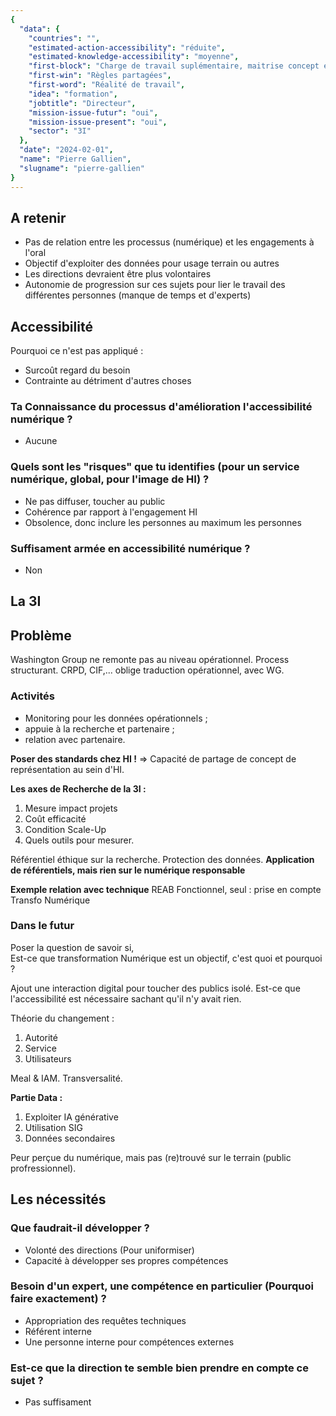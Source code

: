 ```yaml
---
{
  "data": {
    "countries": "",
    "estimated-action-accessibility": "réduite",
    "estimated-knowledge-accessibility": "moyenne",
    "first-block": "Charge de travail suplémentaire, maitrise concept et technique",
    "first-win": "Règles partagées",
    "first-word": "Réalité de travail",
    "idea": "formation",
    "jobtitle": "Directeur",
    "mission-issue-futur": "oui",
    "mission-issue-present": "oui",
    "sector": "3I"
  },
  "date": "2024-02-01",
  "name": "Pierre Gallien",
  "slugname": "pierre-gallien"
}
---
```


## A retenir

  - Pas de relation entre les processus (numérique) et les engagements à l'oral
  - Objectif d'exploiter des données pour usage terrain ou autres
  - Les directions devraient être plus volontaires
  - Autonomie de progression sur ces sujets pour lier le travail des différentes personnes (manque de temps et d'experts)
  
## Accessibilité

Pourquoi ce n'est pas appliqué : 

  - Surcoût regard du besoin
  - Contrainte au détriment d'autres choses

### Ta Connaissance du processus d'amélioration l'accessibilité numérique ?

- Aucune

### Quels sont les "risques" que tu identifies (pour un service numérique, global, pour l'image de HI) ?

 - Ne pas diffuser, toucher au public
 - Cohérence par rapport à l'engagement HI
 - Obsolence, donc inclure les personnes au maximum les personnes

### Suffisament armée en accessibilité numérique ?

 - Non

## La 3I

## Problème

Washington Group ne remonte pas au niveau opérationnel. Process structurant.
CRPD, CIF,... oblige traduction opérationnel, avec WG.

### Activités

  - Monitoring pour les données opérationnels ;
  - appuie à la recherche et partenaire ;
  - relation avec partenaire.

**Poser des standards chez HI !**
=> Capacité de partage de concept de représentation au sein d'HI.

**Les axes de Recherche de la 3I :**

  1. Mesure impact projets
  2. Coût efficacité
  3. Condition Scale-Up
  4. Quels outils pour mesurer.

Référentiel éthique sur la recherche. Protection des données.
**Application de référentiels, mais rien sur le numérique responsable**

**Exemple relation avec technique**
REAB Fonctionnel, seul : prise en compte Transfo Numérique

### Dans le futur

Poser la question de savoir si,  
Est-ce que transformation Numérique est un objectif, c'est quoi et pourquoi ?

Ajout une interaction digital pour toucher des publics isolé.
Est-ce que l'accessibilité est nécessaire sachant qu'il n'y avait rien.  

Théorie du changement : 

  1. Autorité
  1. Service
  1. Utilisateurs

Meal & IAM. Transversalité. 

**Partie Data :**

  1. Exploiter IA générative
  1. Utilisation SIG
  1. Données secondaires

Peur perçue du numérique, mais pas (re)trouvé sur le terrain (public profressionnel).

## Les nécessités

### Que faudrait-il développer ?

  - Volonté des directions (Pour uniformiser)
  - Capacité à développer ses propres compétences

### Besoin d'un expert, une compétence en particulier (Pourquoi faire exactement) ?

  - Appropriation des requêtes techniques
  - Référent interne
  - Une personne interne pour compétences externes

### Est-ce que la direction te semble bien prendre en compte ce sujet ?

  - Pas suffisament  
